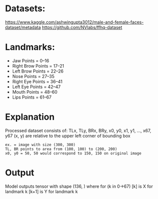 # Datasets: 
https://www.kaggle.com/ashwingupta3012/male-and-female-faces-dataset/metadata
https://github.com/NVlabs/ffhq-dataset
# Landmarks:  
-   Jaw Points = 0–16
-   Right Brow Points = 17–21
-   Left Brow Points = 22–26
-   Nose Points = 27–35
-   Right Eye Points = 36–41
-   Left Eye Points = 42–47
-   Mouth Points = 48–60
-   Lips Points = 61–67

# Explanation
Processed dataset consists of:
TLx, TLy, BRx, BRy, x0, y0, x1, y1, ..., x67, y67
(x, y) are relative to the upper left corner of bounding box

    ex. = image with size (300, 300)
    TL, BR points to area from (100, 100) to (200, 200)
    x0, y0 = 50, 50 would correspond to 150, 150 on original image 

# Output
Model outputs tensor with shape (136, ) where for (k in 0->67) 
[k] is X for landmark k
[k+1] is Y for landmark k
   